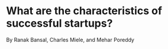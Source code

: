 # What are the characteristics of successful startups?

By Ranak Bansal, Charles Miele, and Mehar Poreddy
